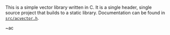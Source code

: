 This is a simple vector library written in C.
It is a single header, single source project that builds to a static library.
Documentation can be found in [`src/acvector.h`](src/acvector.h).

~ac
